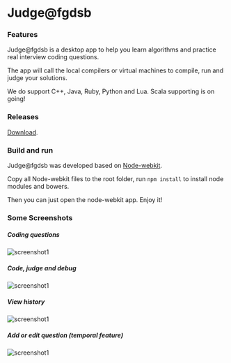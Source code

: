 Judge@fgdsb
======

### Features

Judge@fgdsb is a desktop app to help you learn algorithms and practice real interview coding questions.

The app will call the local compilers or virtual machines to compile, run and judge your solutions.

We do support C++, Java, Ruby, Python and Lua. Scala supporting is on going!

### Releases

[Download](https://github.com/wangyanxing/fgdsb_judge/releases).

### Build and run

Judge@fgdsb was developed based on [Node-webkit](https://github.com/nwjs/nw.js/tree/master).

Copy all Node-webkit files to the root folder, run ```npm install``` to install node modules and bowers. 

Then you can just open the node-webkit app. Enjoy it!

### Some Screenshots

##### Coding questions

![screenshot1](https://farm8.staticflickr.com/7314/16380509570_271c1ab4cb_h.jpg)

##### Code, judge and debug

![screenshot1](https://farm8.staticflickr.com/7287/16382042227_0b0bb98008_h.jpg)

##### View history

![screenshot1](https://farm8.staticflickr.com/7283/15945406904_8456a5a4d2_h.jpg)

##### Add or edit question (temporal feature)

![screenshot1](https://farm8.staticflickr.com/7410/15945406874_06302458a6_h.jpg)

